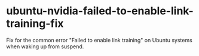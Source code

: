 # ubuntu-nvidia-failed-to-enable-link-training-fix
Fix for the common error "Failed to enable link training" on Ubuntu systems when waking up from suspend.
